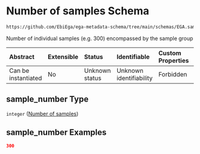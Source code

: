 # Number of samples Schema

```txt
https://github.com/EbiEga/ega-metadata-schema/tree/main/schemas/EGA.sample.json#/properties/sample_grouping/properties/sample_number
```

Number of individual samples (e.g. 300) encompassed by the sample group

| Abstract            | Extensible | Status         | Identifiable            | Custom Properties | Additional Properties | Access Restrictions | Defined In                                                        |
| :------------------ | :--------- | :------------- | :---------------------- | :---------------- | :-------------------- | :------------------ | :---------------------------------------------------------------- |
| Can be instantiated | No         | Unknown status | Unknown identifiability | Forbidden         | Allowed               | none                | [EGA.sample.json*](../out/EGA.sample.json "open original schema") |

## sample_number Type

`integer` ([Number of samples](ega-11-properties-sample-group-descriptor-properties-number-of-samples.md))

## sample_number Examples

```json
300
```

